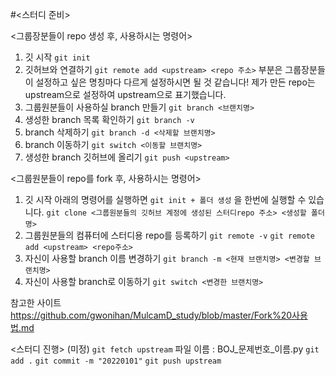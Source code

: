 #<스터디 준비>

<그룹장분들이 repo 생성 후, 사용하시는 명령어>
1. 깃 시작 
    `git init`
2. 깃허브와 연결하기
   `git remote add <upstream> <repo 주소>`
<upstream> 부분은 그룹장분들이 설정하고 싶은 명칭마다 다르게 설정하시면 될 것 같습니다!
제가 만든 repo는 upstream으로 설정하여 upstream으로 표기했습니다.
3. 그룹원분들이 사용하실 branch 만들기
   `git branch <브랜치명>`
4. 생성한 branch 목록 확인하기
   `git branch -v`
5. branch 삭제하기
   `git branch -d <삭제할 브랜치명>`
6. branch 이동하기
   `git switch <이동할 브랜치명>`
7. 생성한 branch 깃허브에 올리기
   `git push <upstream>`


<그룹원분들이 repo를 fork 후, 사용하시는 명령어>
1. 깃 시작
아래의 명령어를 실행하면 `git init + 폴더 생성` 을 한번에 실행할 수 있습니다.
    `git clone <그룹원분들의 깃허브 계정에 생성된 스터디repo 주소> <생성할 폴더명>`
2. 그룹원분들의 컴퓨터에 스터디용 repo를 등록하기
   `git remote -v`
   `git remote add <upstream> <repo주소>`
3. 자신이 사용할 branch 이름 변경하기
   `git branch -m <현재 브랜치명> <변경할 브랜치명>`
4. 자신이 사용할 branch로 이동하기
   `git switch <변경한 브랜치명>`





참고한 사이트
https://github.com/gwonihan/MulcamD_study/blob/master/Fork%20사용법.md


<스터디 진행> (미정)
`git fetch upstream`
파일 이름 : BOJ_문제번호_이름.py
`git add .`
`git commit -m "20220101"` 
`git push upstream`
